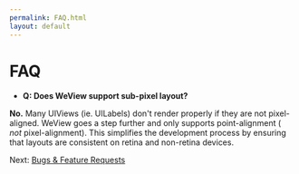 ```yaml
---
permalink: FAQ.html
layout: default
---
```


FAQ
==

<!-- TEMPLATE START -->

* __Q: Does WeView support sub-pixel layout?__

__No.__  Many UIViews (ie. UILabels) don't render properly if they are not pixel-aligned.  WeView goes a step further and only supports point-alignment ( _not_ pixel-alignment).  This simplifies the development process by ensuring that layouts are consistent on retina and non-retina devices.


<!-- TEMPLATE END -->

Next\: [Bugs & Feature Requests](Issues.html)
